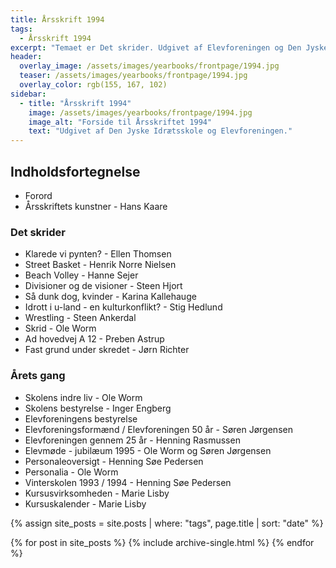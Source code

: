 ```yaml
---
title: Årsskrift 1994
tags:
  - Årsskrift 1994
excerpt: "Temaet er Det skrider. Udgivet af Elevforeningen og Den Jyske Idrætsskole."
header:
  overlay_image: /assets/images/yearbooks/frontpage/1994.jpg
  teaser: /assets/images/yearbooks/frontpage/1994.jpg
  overlay_color: rgb(155, 167, 102)
sidebar:
  - title: "Årsskrift 1994"
    image: /assets/images/yearbooks/frontpage/1994.jpg
    image_alt: "Forside til Årsskriftet 1994"
    text: "Udgivet af Den Jyske Idrætsskole og Elevforeningen."
---
```


## Indholdsfortegnelse

- Forord
- Årsskriftets kunstner - Hans Kaare

### Det skrider

- Klarede vi pynten? - Ellen Thomsen
- Street Basket - Henrik Norre Nielsen
- Beach Volley - Hanne Sejer
- Divisioner og de visioner - Steen Hjort
- Så dunk dog, kvinder - Karina Kallehauge
- Idrott i u-land - en kulturkonflikt? - Stig Hedlund
- Wrestling - Steen Ankerdal
- Skrid - Ole Worm
- Ad hovedvej A 12 - Preben Astrup
- Fast grund under skredet - Jørn Richter

### Årets gang

- Skolens indre liv - Ole Worm
- Skolens bestyrelse - Inger Engberg
- Elevforeningens bestyrelse
- Elevforeningsformænd / Elevforeningen 50 år - Søren Jørgensen
- Elevforeningen gennem 25 år - Henning Rasmussen
- Elevmøde - jubilæum 1995 - Ole Worm og Søren Jørgensen
- Personaleoversigt - Henning Søe Pedersen
- Personalia - Ole Worm
- Vinterskolen 1993 / 1994 - Henning Søe Pedersen
- Kursusvirksomheden - Marie Lisby
- Kursuskalender - Marie Lisby

{% assign site_posts = site.posts | where: "tags", page.title | sort: "date" %}

<div class="grid__wrapper">
  {% for post in site_posts %}
    {% include archive-single.html %}
  {% endfor %}
</div>

